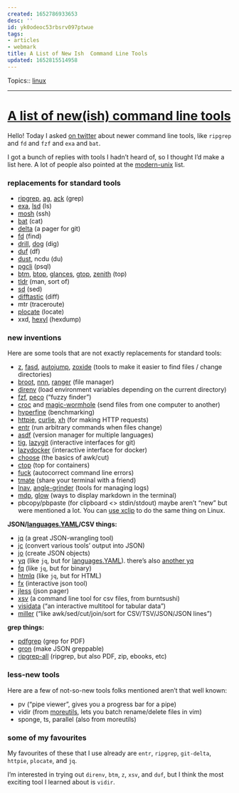 ```yaml
---
created: 1652786933653
desc: ''
id: yk0odeoc53rbsrv097ptwue
tags:
- articles
- webmark
title: A List of New Ish  Command Line Tools
updated: 1652815514958
---
```

   
Topics::  [linux](../../topics/linux.md)   
   
   
---   
   
# [A list of new(ish) command line tools](https://jvns.ca/blog/2022/04/12/a-list-of-new-ish--command-line-tools/)   
   
Hello! Today I asked [on twitter](https://twitter.com/b0rk/status/1513903221466664962) about newer command line tools, like `ripgrep` and `fd` and `fzf` and `exa` and `bat`.   
   
I got a bunch of replies with tools I hadn’t heard of, so I thought I’d make a list here. A lot of people also pointed at the [modern-unix](https://github.com/ibraheemdev/modern-unix) list.   
   
### replacements for standard tools   
   
   
- [ripgrep](https://github.com/BurntSushi/ripgrep/), [ag](https://github.com/ggreer/the_silver_searcher), [ack](https://github.com/beyondgrep/ack3) (grep)   
- [exa](https://github.com/ogham/exa), [lsd](https://github.com/Peltoche/lsd) (ls)   
- [mosh](https://mosh.org/) (ssh)   
- [bat](https://github.com/sharkdp/bat) (cat)   
- [delta](https://github.com/dandavison/delta) (a pager for git)   
- [fd](https://github.com/sharkdp/fd) (find)   
- [drill](https://www.nlnetlabs.nl/projects/ldns/about/), [dog](https://github.com/ogham/dog) (dig)   
- [duf](https://github.com/muesli/duf) (df)   
- [dust](https://github.com/bootandy/dust), ncdu (du)   
- [pgcli](https://www.pgcli.com/) (psql)   
- [btm](https://github.com/ClementTsang/bottom), [btop](https://github.com/aristocratos/btop), [glances](https://github.com/nicolargo/glances), [gtop](https://github.com/aksakalli/gtop), [zenith](https://github.com/bvaisvil/zenith) (top)   
- [tldr](https://tldr.sh/) (man, sort of)   
- [sd](https://github.com/chmln/sd) (sed)   
- [difftastic](https://github.com/Wilfred/difftastic) (diff)   
- mtr (traceroute)   
- [plocate](https://plocate.sesse.net/) (locate)   
- xxd, [hexyl](https://github.com/sharkdp/hexyl) (hexdump)   
   
### new inventions   
   
Here are some tools that are not exactly replacements for standard tools:   
   
   
- [z](https://github.com/rupa/z), [fasd](https://github.com/clvv/fasd), [autojump](https://github.com/wting/autojump), [zoxide](https://github.com/ajeetdsouza/zoxide) (tools to make it easier to find files / change directories)   
- [broot](https://github.com/Canop/broot), [nnn](https://github.com/jarun/nnn), [ranger](https://github.com/ranger/ranger) (file manager)   
- [direnv](https://github.com/direnv/direnv) (load environment variables depending on the current directory)   
- [fzf](https://github.com/junegunn/fzf), [peco](https://github.com/peco/peco) (“fuzzy finder”)   
- [croc](https://github.com/schollz/croc) and [magic-wormhole](https://github.com/magic-wormhole/magic-wormhole) (send files from one computer to another)   
- [hyperfine](https://github.com/sharkdp/hyperfine) (benchmarking)   
- [httpie](https://httpie.io/), [curlie](https://github.com/rs/curlie), [xh](https://github.com/ducaale/xh) (for making HTTP requests)   
- [entr](https://github.com/eradman/entr) (run arbitrary commands when files change)   
- [asdf](https://github.com/asdf-vm/asdf) (version manager for multiple languages)   
- [tig](https://github.com/jonas/tig), [lazygit](https://github.com/jesseduffield/lazygit) (interactive interfaces for git)   
- [lazydocker](https://github.com/jesseduffield/lazydocker) (interactive interface for docker)   
- [choose](https://github.com/theryangeary/choose) (the basics of awk/cut)   
- [ctop](https://github.com/bcicen/ctop) (top for containers)   
- [fuck](https://github.com/nvbn/thefuck) (autocorrect command line errors)   
- [tmate](https://tmate.io/) (share your terminal with a friend)   
- [lnav](https://github.com/tstack/lnav), [angle-grinder](https://github.com/rcoh/angle-grinder) (tools for managing logs)   
- [mdp](https://github.com/visit1985/mdp), [glow](https://github.com/charmbracelet/glow) (ways to display markdown in the terminal)   
- pbcopy/pbpaste (for clipboard <> stdin/stdout) maybe aren’t “new” but were mentioned a lot. You can [use xclip](https://stackoverflow.com/questions/5130968/how-can-i-copy-the-output-of-a-command-directly-into-my-clipboard/41843618#41843618) to do the same thing on Linux.   
   
**JSON/[languages.YAML](../../devlog/languages.YAML.md)/CSV things:**   
   
   
- [jq](https://stedolan.github.io/jq/) (a great JSON-wrangling tool)   
- [jc](https://github.com/kellyjonbrazil/jc) (convert various tools’ output into JSON)   
- [jo](https://github.com/jpmens/jo) (create JSON objects)   
- [yq](https://github.com/mikefarah/yq) (like `jq`, but for [languages.YAML](../../devlog/languages.YAML.md)). there’s also [another yq](https://github.com/kislyuk/yq)   
- [fq](https://github.com/wader/fq) (like `jq`, but for binary)   
- [htmlq](https://github.com/mgdm/htmlq) (like `jq`, but for HTML)   
- [fx](https://github.com/antonmedv/fx) (interactive json tool)   
- [jless](https://github.com/PaulJuliusMartinez/jless) (json pager)   
- [xsv](https://github.com/BurntSushi/xsv) (a command line tool for csv files, from burntsushi)   
- [visidata](https://www.visidata.org/) (“an interactive multitool for tabular data”)   
- [miller](https://github.com/johnkerl/miller) (“like awk/sed/cut/join/sort for CSV/TSV/JSON/JSON lines”)   
   
**grep things:**   
   
   
- [pdfgrep](https://pdfgrep.org/) (grep for PDF)   
- [gron](https://github.com/tomnomnom/gron) (make JSON greppable)   
- [ripgrep-all](https://github.com/phiresky/ripgrep-all) (ripgrep, but also PDF, zip, ebooks, etc)   
   
### less-new tools   
   
Here are a few of not-so-new tools folks mentioned aren’t that well known:   
   
   
- pv (“pipe viewer”, gives you a progress bar for a pipe)   
- vidir (from [moreutils](https://joeyh.name/code/moreutils), lets you batch rename/delete files in vim)   
- sponge, ts, parallel (also from moreutils)   
   
### some of my favourites   
   
My favourites of these that I use already are `entr`, `ripgrep`, `git-delta`, `httpie`, `plocate`, and `jq`.   
   
I’m interested in trying out `direnv`, `btm`, `z`, `xsv`, and `duf`, but I think the most exciting tool I learned about is `vidir`.